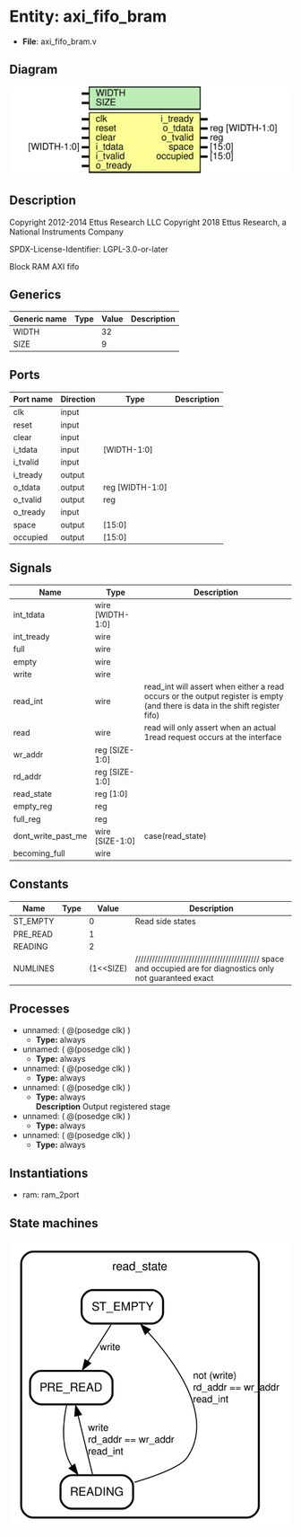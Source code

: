 # Entity: axi_fifo_bram

- **File**: axi_fifo_bram.v
## Diagram

![Diagram](axi_fifo_bram.svg "Diagram")
## Description


 Copyright 2012-2014 Ettus Research LLC
 Copyright 2018 Ettus Research, a National Instruments Company

 SPDX-License-Identifier: LGPL-3.0-or-later

 Block RAM AXI fifo

## Generics

| Generic name | Type | Value | Description |
| ------------ | ---- | ----- | ----------- |
| WIDTH        |      | 32    |             |
| SIZE         |      | 9     |             |
## Ports

| Port name | Direction | Type            | Description |
| --------- | --------- | --------------- | ----------- |
| clk       | input     |                 |             |
| reset     | input     |                 |             |
| clear     | input     |                 |             |
| i_tdata   | input     | [WIDTH-1:0]     |             |
| i_tvalid  | input     |                 |             |
| i_tready  | output    |                 |             |
| o_tdata   | output    | reg [WIDTH-1:0] |             |
| o_tvalid  | output    | reg             |             |
| o_tready  | input     |                 |             |
| space     | output    | [15:0]          |             |
| occupied  | output    | [15:0]          |             |
## Signals

| Name               | Type             | Description                                                                                                                     |
| ------------------ | ---------------- | ------------------------------------------------------------------------------------------------------------------------------- |
| int_tdata          | wire [WIDTH-1:0] |                                                                                                                                 |
| int_tready         | wire             |                                                                                                                                 |
| full               | wire             |                                                                                                                                 |
| empty              | wire             |                                                                                                                                 |
| write              | wire             |                                                                                                                                 |
| read_int           | wire             |  read_int will assert when either a read occurs or the output register is empty (and there is data in the shift register fifo)  |
| read               | wire             |  read will only assert when an actual 1read request occurs at the interface                                                     |
| wr_addr            | reg [SIZE-1:0]   |                                                                                                                                 |
| rd_addr            | reg [SIZE-1:0]   |                                                                                                                                 |
| read_state         | reg [1:0]        |                                                                                                                                 |
| empty_reg          | reg              |                                                                                                                                 |
| full_reg           | reg              |                                                                                                                                 |
| dont_write_past_me | wire [SIZE-1:0]  |  case(read_state)                                                                                                               |
| becoming_full      | wire             |                                                                                                                                 |
## Constants

| Name     | Type | Value     | Description                                                                                                      |
| -------- | ---- | --------- | ---------------------------------------------------------------------------------------------------------------- |
| ST_EMPTY |      | 0         |  Read side states                                                                                                |
| PRE_READ |      | 1         |                                                                                                                  |
| READING  |      | 2         |                                                                                                                  |
| NUMLINES |      | (1<<SIZE) | ////////////////////////////////////////////  space and occupied are for diagnostics only  not guaranteed exact  |
## Processes
- unnamed: ( @(posedge clk) )
  - **Type:** always
- unnamed: ( @(posedge clk) )
  - **Type:** always
- unnamed: ( @(posedge clk) )
  - **Type:** always
- unnamed: ( @(posedge clk) )
  - **Type:** always
</br>**Description**
 Output registered stage 
- unnamed: ( @(posedge clk) )
  - **Type:** always
- unnamed: ( @(posedge clk) )
  - **Type:** always
## Instantiations

- ram: ram_2port
## State machines

![Diagram_state_machine_0]( stm_axi_fifo_bram_00.svg "Diagram")